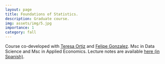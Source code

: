 ```yaml
---
layout: page
title: Foundations of Statistics.
description: Graduate course. 
img: assets/img/5.jpg
importance: 1
category: fall
---
```


Course co-developed with [Teresa Ortiz](https://github.com/tereom) and
[Felipe Gonzalez](https://github.com/felipegonzalez). Msc in Data
Science and Msc in Applied Economics.  Lecture notes are available
[here (in Spanish)](https://fundamentos-est-2021.netlify.app/).


